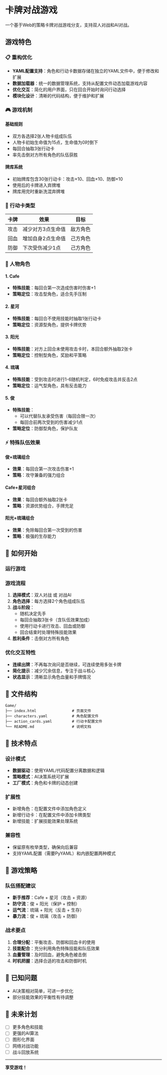 # 卡牌对战游戏

一个基于Web的策略卡牌对战游戏分支，支持双人对战和AI对战。

## 游戏特色

### 📋 重构优化
- **YAML配置支持**：角色和行动卡数据存储在独立的YAML文件中，便于修改和扩展
- **数据加载器**：统一的数据管理系统，支持从配置文件动态加载游戏内容
- **优化交互**：简化的用户界面，只在回合开始时询问行动选择
- **模块化设计**：清晰的代码结构，便于维护和扩展

### 🎮 游戏机制

#### 基础规则
- 双方各选择2张人物卡组成队伍
- 人物卡初始生命值为15点，生命值为0时倒下
- 每回合抽取3张行动卡
- 率先击倒对方所有角色的队伍获胜

#### 牌库系统
- 初始牌库包含30张行动卡：攻击×10、回血×10、防御×10
- 使用后的卡牌进入弃牌堆
- 牌库用完时重新洗混弃牌堆

### 🎯 行动卡类型

| 卡牌 | 效果 | 目标 |
|------|------|------|
| 攻击 | 减少对方3点生命值 | 敌方角色 |
| 回血 | 增加自身2点生命值 | 己方角色 |
| 防御 | 下次受伤减少1点 | 己方角色 |

### 👤 人物角色

#### 1. Cafe
- **特殊技能**：每回合第一次造成伤害时伤害+1
- **策略定位**：攻击型角色，适合先手压制

#### 2. 星河
- **特殊技能**：每回合不使用技能时抽取1张行动卡
- **策略定位**：资源型角色，提供卡牌优势

#### 3. 阳光
- **特殊技能**：对方上回合未使用攻击卡时，本回合额外抽取2张卡
- **策略定位**：控制型角色，奖励和平策略

#### 4. 琉璃
- **特殊技能**：受到攻击时进行1-6随机判定，6时免疫攻击并反击2点
- **策略定位**：运气型角色，具有反击能力

#### 5. 俊
- **特殊技能**：
  - 可以代替队友承受伤害（每回合限一次）
  - 每回合前两次受到的伤害减少1点
- **策略定位**：防御型角色，保护队友

### ⚡ 特殊队伍效果

#### 俊+琉璃组合
- **效果**：每回合第一次攻击伤害+1
- **策略**：攻守兼备的强力组合

#### Cafe+星河组合
- **效果**：每回合额外抽取2张卡
- **策略**：资源优势组合，手牌充足

#### 阳光+琉璃组合
- **效果**：免除每回合第一次受到的伤害
- **策略**：极强的生存能力

## 🚀 如何开始

### 运行游戏


### 游戏流程
1. **选择模式**：双人对战 或 对战AI
2. **角色选择**：每方选择2个角色组成队伍
3. **战斗阶段**：
   - 随机决定先手
   - 每回合抽取3张卡（含队伍效果加成）
   - 使用行动卡进行攻击、回血或防御
   - 回合结束时处理特殊技能效果
4. **胜利条件**：击倒对方所有角色

### 优化交互特性
- **连续出牌**：不再每次询问是否继续，可连续使用多张卡牌
- **简化提示**：减少冗余信息，专注于战斗核心
- **状态显示**：清晰显示角色血量和手牌情况

## 📁 文件结构

```
Game/
├── index.html                # 页面文件
├── characters.yaml           # 角色配置文件
├── action_cards.yaml         # 行动卡配置文件
└── README.md                 # 说明文档
```

## 🔧 技术特点

### 设计模式
- **数据驱动**：使用YAML/代码配置分离数据和逻辑
- **策略模式**：AI决策系统可扩展
- **工厂模式**：角色和卡牌的动态创建

### 扩展性
- 新增角色：在配置文件中添加角色定义
- 新增行动卡：在配置文件中添加卡牌类型
- 新增技能：扩展技能效果处理系统

### 兼容性
- 保留原有枚举类型，确保向后兼容
- 支持YAML配置（需要PyYAML）和内嵌配置两种模式

## 🎯 游戏策略

### 队伍搭配建议
- **新手推荐**：Cafe + 星河（攻击 + 资源）
- **防守流**：俊 + 阳光（保护 + 控制）
- **运气流**：琉璃 + 阳光（反击 + 生存）
- **暴力流**：俊 + 琉璃（攻击 + 防御）

### 战术要点
1. **合理分配**：平衡攻击、防御和回血卡的使用
2. **技能配合**：充分利用角色特殊技能和队伍效果
3. **血量管理**：及时回血，避免角色被击倒
4. **时机把握**：选择合适的攻击和防御时机

## 🐛 已知问题

- AI决策相对简单，可进一步优化
- 部分技能效果的平衡性有待调整

## 🔮 未来计划

- [ ] 更多角色和技能
- [ ] 更强的AI算法
- [ ] 图形化界面
- [ ] 网络对战功能
- [ ] 战斗回放系统

---

**享受游戏！**